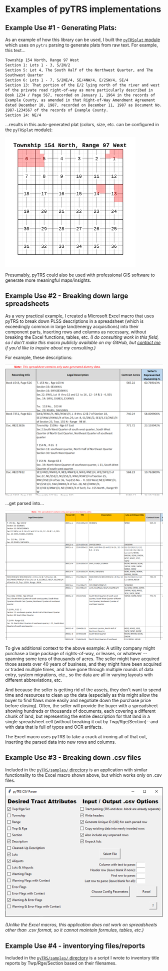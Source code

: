# Examples of pyTRS implementations


## Example Use #1 - Generating Plats:
As an example of how this library can be used, I built the [`pyTRSplat` module](https://github.com/JamesPImes/pyTRSplat) which uses on `pytrs` parsing to generate plats from raw text. For example, this text...

```
Township 154 North, Range 97 West
Section 1: Lots 1 - 3, S/2N/2
Section 5: Lot 4, The South Half of the Northwest Quarter, and The Southwest Quarter
Section 6: Lots 1 - 7, S/2NE/4, SE/4NW/4, E/2SW/4, SE/4
Section 13: That portion of the E/2 lying north of the river and west of the private road right-of-way as more particularly described in Book 1234 / Page 567, recorded on January 1, 1964 in the records of Example County, as amended in that Right-of-Way Amendment Agreement dated December 10, 1987, recorded on December 11, 1987 as Document No. 1987-1234567 of the records of Example County.
Section 14: NE/4
```
...results in this auto-generated plat (colors, size, etc. can be configured in the `pyTRSplat` module):

![pyTRSplat 02](assets/sample_plat_02.png)

Presumably, pyTRS could also be used with professional GIS software to generate more meaningful maps/insights.


## Example Use #2 - Breaking down large spreadsheets
As a very practical example, I created a Microsoft Excel macro that uses pyTRS to break down PLSS descriptions in a spreadsheet (which is exceedingly common in large land/energy acquisitions) into their component parts, inserting rows and columns as necessary, without breaking the Excel functions, tables, etc. *(I do consulting work in this field, so I don't make this macro publicly available on my GitHub, but [contact me](mailto:jamesimes@gmail.com) if you'd like to inquire about my consulting.)*

For example, these descriptions:

![pyTRS Excel Macro 01](assets/pyTRS_excel_01.png)

...get parsed into...

![pyTRS Excel Macro 01](assets/pyTRS_excel_02.png)


To give additional context to the above example: A utility company might purchase a large package of rights-of-way, or leases, or whatever -- spanning some tens of thousands of acres.  The seller might have acquired those assets over 40 years of business, and they might have been acquired or traded multiple times, and have gone through multiple rounds of data entry, system migrations, etc., so the data are all in varying layouts with different abbreviations, etc.

And because the seller is getting rid of the assets, they don't want to spend time and resources to clean up the data (especially as this might allow the buyer to find flaws more easily and negotiate down the purchase price before closing). Often, the seller will provide the buyer with a spreadsheet showing hundreds or thousands of documents, each covering a different chunk of land, but representing the entire description for that land in a single spreadsheet cell (without breaking it out by Twp/Rge/Section)--and with data that is full of typos and OCR artifacts.

The Excel macro uses pyTRS to take a crack at ironing all of that out, inserting the parsed data into new rows and columns.


## Example Use #3 - Breaking down .csv files

Included in the [`pyTRS/samples/` directory](https://github.com/JamesPImes/pyTRS/tree/master/samples/csv_parser) is an application with similar functionality to the Excel macro shown above, but which works only on .csv files.

![](assets/csv_ss01.png)

*(Unlike the Excel macros, this application does not work on spreadsheets other than .csv format, so it cannot maintain formulas, tables, etc.)*


## Example Use #4 - inventorying files/reports

Included in the [`pyTRS/samples/` directory](https://github.com/JamesPImes/pyTRS/tree/master/samples/file_inventory) is a script I wrote to inventory title reports by Twp/Rge/Section based on their filenames.